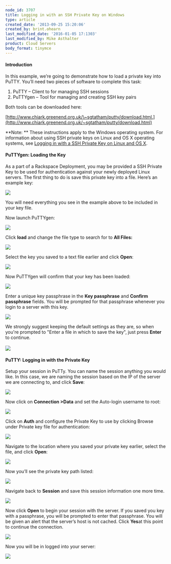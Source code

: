```yaml
---
node_id: 3707
title: Logging in with an SSH Private Key on Windows
type: article
created_date: '2013-09-25 15:20:06'
created_by: brint.ohearn
last_modified_date: '2016-01-05 17:1303'
last_modified_by: Mike Asthalter
product: Cloud Servers
body_format: tinymce
---
```


#### Introduction

In this example, we&rsquo;re going to demonstrate how to load a private key
into PuTTY. You&rsquo;ll need two pieces of software to complete this task:

1.  PuTTY &ndash; Client to for managing SSH sessions
2.  PuTTYgen &ndash; Tool for managing and creating SSH key pairs

Both tools can be downloaded here:

[http://www.chiark.greenend.org.uk/\~sgtatham/putty/download.html.](http://www.chiark.greenend.org.uk/~sgtatham/putty/download.html)

**Note: ** These instructions apply to the Windows operating system. 
For information about using SSH private keys on Linux and OS X operating
systems, see [Logging in with a SSH Private Key on Linux and OS
X](http://www.rackspace.com/knowledge_center/article/logging-in-with-an-ssh-private-key-on-linuxmac).

 

#### PuTTYgen: Loading the Key

As a part of a Rackspace Deployment, you may be provided a SSH Private
Key to be used for authentication against your newly deployed Linux
servers. The first thing to do is save this private key into a file.
Here&rsquo;s an example key:

![](/knowledge_center/sites/default/files/field/image/Windows1.png)

You will need everything you see in the example above to be included in
your key file.

Now launch PuTTYgen:

![](/knowledge_center/sites/default/files/field/image/Windows2.png)

Click **load** and change the file type to search for to **All Files:**

![](/knowledge_center/sites/default/files/field/image/Windows3.png)

Select the key you saved to a text file earlier and click **Open**:

![](/knowledge_center/sites/default/files/field/image/Windows4.png)

Now PuTTYgen will confirm that your key has been loaded:

![](/knowledge_center/sites/default/files/field/image/Windows5.png)

Enter a unique key passphrase in the **Key passphrase** and **Confirm
passphrase** fields. You will be prompted for that passphrase whenever
you login to a server with this key.

![](/knowledge_center/sites/default/files/field/image/Windows6.png)

 

We strongly suggest keeping the default settings as they are, so when
you're prompted to "Enter a file in which to save the key", just press
**Enter** to continue.<br>
 <br>
 ![](/knowledge_center/sites/default/files/field/image/Windows8.png)

 

#### PuTTY: Logging in with the Private Key

Setup your session in PuTTy. You can name the session anything you would
like. In this case, we are naming the session based on the IP of the
server we are connecting to, and click **Save**:

![](/knowledge_center/sites/default/files/field/image/Windows9.png)

Now click on **Connection \>Data** and set the Auto-login username to
root:

![](/knowledge_center/sites/default/files/field/image/win9.png)

Click on **Auth** and configure the Private Key to use by clicking
Browse under Private key file for authentication:

![](/knowledge_center/sites/default/files/field/image/Windows10.png)

Navigate to the location where you saved your private key earlier,
select the file, and click **Open**:

![](/knowledge_center/sites/default/files/field/image/Windows11.png)

Now you&rsquo;ll see the private key path listed:

![](/knowledge_center/sites/default/files/field/image/Windows12.png)

Navigate back to **Session** and save this session information one more
time.

![](/knowledge_center/sites/default/files/field/image/Windows13.png)

Now click **Open** to begin your session with the server. If you saved
you key with a passphrase, you will be prompted to enter that
passphrase. You will be given an alert that the server&rsquo;s host is not
cached. Click **Yes**at this point to continue the connection.

![](/knowledge_center/sites/default/files/field/image/Windows14.png)

Now you will be in logged into your server:

![](/knowledge_center/sites/default/files/field/image/Windows15.png)

